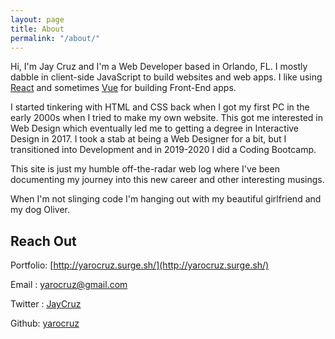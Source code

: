 ```yaml
---
layout: page
title: About
permalink: "/about/"
---
```


Hi, I'm Jay Cruz and I'm a Web Developer based in Orlando, FL. I mostly dabble in client-side JavaScript to build websites and web apps. I like using [React](https://reactjs.org/) and sometimes [Vue](https://vuejs.org/) for building  Front-End apps.

I started tinkering with HTML and CSS back when I got my first PC in the early 2000s when I tried to make my own website. This got me interested in Web Design which eventually led me to getting a degree in Interactive Design in 2017. I took a stab at being a Web Designer for a bit, but I transitioned into  Development and in 2019-2020 I did a Coding Bootcamp. 

This site is just my humble off-the-radar web log where I've been documenting my journey into this new career and other interesting musings.

When I'm not slinging code I'm hanging out with my beautiful girlfriend and my dog Oliver. 

## Reach Out

Portfolio: [http://yarocruz.surge.sh/](http://yarocruz.surge.sh/)

Email : [yarocruz@gmail.com](#) 

Twitter : [JayCruz](https://twitter.com/JayCruz) 

Github: [yarocruz](https://github.com/yarocruz)


